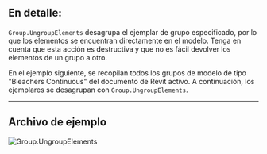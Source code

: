 ## En detalle:
`Group.UngroupElements` desagrupa el ejemplar de grupo especificado, por lo que los elementos se encuentran directamente en el modelo. Tenga en cuenta que esta acción es destructiva y que no es fácil devolver los elementos de un grupo a otro.

En el ejemplo siguiente, se recopilan todos los grupos de modelo de tipo "Bleachers Continuous" del documento de Revit activo. A continuación, los ejemplares se desagrupan con `Group.UngroupElements`.

___
## Archivo de ejemplo

![Group.UngroupElements](./Revit.Elements.Group.UngroupElements_img.jpg)
